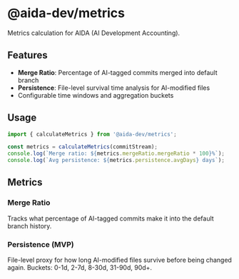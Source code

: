 # @aida-dev/metrics

Metrics calculation for AIDA (AI Development Accounting).

## Features

- **Merge Ratio**: Percentage of AI-tagged commits merged into default branch
- **Persistence**: File-level survival time analysis for AI-modified files
- Configurable time windows and aggregation buckets

## Usage

```typescript
import { calculateMetrics } from '@aida-dev/metrics';

const metrics = calculateMetrics(commitStream);
console.log(`Merge ratio: ${metrics.mergeRatio.mergeRatio * 100}%`);
console.log(`Avg persistence: ${metrics.persistence.avgDays} days`);
```

## Metrics

### Merge Ratio
Tracks what percentage of AI-tagged commits make it into the default branch history.

### Persistence (MVP)
File-level proxy for how long AI-modified files survive before being changed again. Buckets: 0-1d, 2-7d, 8-30d, 31-90d, 90d+.

